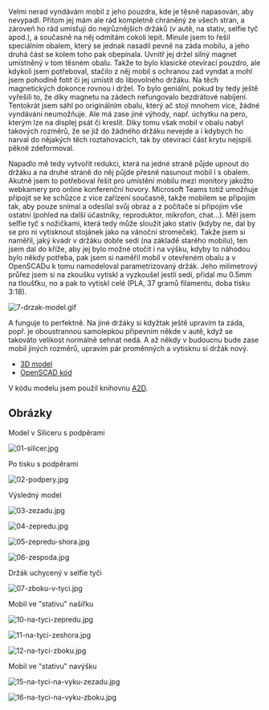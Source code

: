 Velmi nerad vyndávám mobil z jeho pouzdra, kde je těsně napasován, aby nevypadl. Přitom jej mám ale rád kompletně chráněný ze všech stran, a zároveň ho rád umísťuji do nejrůznějších držáků (v autě, na stativ, selfie tyč apod.), a současně na něj odmítám cokoli lepit. 
Minule jsem to řešil speciálním obalem, který se jednak nasadil pevně na záda mobilu, a jeho druhá část se kolem toho pak obepínala. Uvnitř jej držel silný magnet umístněný v&nbsp;tom těsném obalu. Takže to bylo klasické otevírací pouzdro, ale kdykoli jsem potřeboval, stačilo z něj mobil s ochranou zad vyndat a mohl jsem pohodlně fotit či jej umístit do libovolného držáku. Na těch magnetických dokonce rovnou i držel. To bylo geniální, pokud by tedy ještě vyřešili to, že díky magnetu na zádech nefungovalo bezdrátové nabíjení.
Tentokrát jsem sáhl po originálním obalu, který ač stojí mnohem více, žádné vyndávání neumožňuje. Ale má zase jiné výhody, např. úchytku na pero, kterým lze na displej psát či kreslit. Díky tomu však mobil v&nbsp;obalu nabyl takových rozměrů, že se již do žádného držáku nevejde a i kdybych ho narval do nějakých těch roztahovacích, tak by otevírací část krytu nejspíš pěkně zdeformoval.

Napadlo mě tedy vytvořit redukci, která na jedné straně půjde upnout do držáku a na druhé straně do něj půjde přesně nasunout mobil i s&nbsp;obalem. Akutně jsem to potřeboval řešit pro umístění mobilu mezi monitory jakožto webkamery pro online konferenční hovory. Microsoft Teams totiž umožňuje připojit se ke schůzce z více zařízení současně, takže mobilem se připojím tak, aby pouze snímal a odesílal svůj obraz a z&nbsp;počítače si připojím vše ostatní (pohled na další účastníky, reproduktor, mikrofon, chat...). 
Měl jsem selfie tyč s nožičkami, která tedy může sloužit jako stativ (kdyby ne, dal by se pro ni vytisknout stojánek jako na vánoční stromeček). Takže jsem si naměřil, jaký kvádr v držáku dobře sedí (na základě starého mobilu), ten jsem dal do kříže, aby jej bylo možné otočit i na výšku, kdyby to náhodou bylo někdy potřeba, pak jsem si naměřil mobil v otevřeném obalu a v OpenSCADu k tomu namodeloval parametrizovaný držák. Jeho milimetrový průřez jsem si na zkoušku vytiskl a vyzkoušel jestli sedí, přidal mu 0.5mm na tloušťku, no a pak to vytiskl celé (PLA, 37 gramů filamentu, doba tisku 3:18). 

![7-drzak-model.gif](https://github.com/PetrVobornik/OpenSCAD/blob/master/drzak-mobilu-v-obalu/images/00-model.gif?raw=true)

A funguje to perfektně. Na jiné držáky si kdyžtak ještě upravím ta záda, popř. je oboustrannou samolepkou připevním někde v autě, když se takováto velikost normálně sehnat nedá. A až někdy v budoucnu bude zase mobil jiných rozměrů, upravím pár proměnných a vytisknu si držák nový.

* [3D model](https://github.com/PetrVobornik/OpenSCAD/blob/master/drzak-mobilu-v-obalu/drzak-mobilu-v-obalu.stl)
* [OpenSCAD kód](https://github.com/PetrVobornik/OpenSCAD/blob/master/drzak-mobilu-v-obalu/drzak-mobilu-v-obalu.scad)

V kódu modelu jsem použil knihovnu [A2D](https://github.com/ridercz/A2D).


## Obrázky

Model v Siliceru s podpěrami

![01-silicer.jpg](https://github.com/PetrVobornik/OpenSCAD/blob/master/drzak-mobilu-v-obalu/images/01-silicer.jpg?raw=true)


Po tisku s podpěrami

![02-podpery.jpg](https://github.com/PetrVobornik/OpenSCAD/blob/master/drzak-mobilu-v-obalu/images/02-podpery.jpg?raw=true)


Výsledný model

![03-zezadu.jpg](https://github.com/PetrVobornik/OpenSCAD/blob/master/drzak-mobilu-v-obalu/images/03-zezadu.jpg?raw=true)


![04-zepredu.jpg](https://github.com/PetrVobornik/OpenSCAD/blob/master/drzak-mobilu-v-obalu/images/04-zepredu.jpg?raw=true)


![05-zepredu-shora.jpg](https://github.com/PetrVobornik/OpenSCAD/blob/master/drzak-mobilu-v-obalu/images/05-zepredu-shora.jpg)


![06-zespoda.jpg](https://github.com/PetrVobornik/OpenSCAD/blob/master/drzak-mobilu-v-obalu/images/06-zespoda.jpg)


Držák uchycený v selfie tyči

![07-zboku-v-tyci.jpg](https://github.com/PetrVobornik/OpenSCAD/blob/master/drzak-mobilu-v-obalu/images/07-zboku-v-tyci.jpg)


Mobil ve "stativu" našířku

![10-na-tyci-zepredu.jpg](https://github.com/PetrVobornik/OpenSCAD/blob/master/drzak-mobilu-v-obalu/images/10-na-tyci-zepredu.jpg)


![11-na-tyci-zeshora.jpg](https://github.com/PetrVobornik/OpenSCAD/blob/master/drzak-mobilu-v-obalu/images/11-na-tyci-zeshora.jpg)


![12-na-tyci-zboku.jpg](https://github.com/PetrVobornik/OpenSCAD/blob/master/drzak-mobilu-v-obalu/images/12-na-tyci-zboku.jpg)


Mobil ve "stativu" navýšku

![15-na-tyci-na-vyku-zezadu.jpg](https://github.com/PetrVobornik/OpenSCAD/blob/master/drzak-mobilu-v-obalu/images/15-na-tyci-na-vyku-zezadu.jpg)


![16-na-tyci-na-vyku-zboku.jpg](https://github.com/PetrVobornik/OpenSCAD/blob/master/drzak-mobilu-v-obalu/images/16-na-tyci-na-vyku-zboku.jpg)
